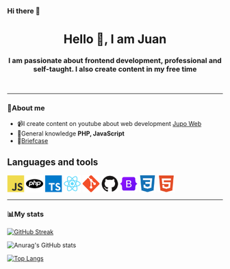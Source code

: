 ### Hi there 👋

<!--
**porras20/porras20** is a ✨ _special_ ✨ repository because its `README.md` (this file) appears on your GitHub profile.

Here are some ideas to get you started:

- 🔭 I’m currently working on ...
- 🌱 I’m currently learning ...
- 👯 I’m looking to collaborate on ...
- 🤔 I’m looking for help with ...
- 💬 Ask me about ...
- 📫 How to reach me: ...
- 😄 Pronouns: ...
- ⚡ Fun fact: ...
-->
<div id="header" align="center">
    <h1>Hello 👋, I am Juan</h1>
    <h3 align="center">I am passionate about frontend development, professional and self-taught. I also create content in my free time
    </h3>
</div>

<div id="badges" align="center">
    <a href="https://www.youtube.com/channel/UCcjZopI_Z7ZSl8molQOZbUA">
        <img src="https://img.shields.io/youtube/channel/subscribers/UCcjZopI_Z7ZSl8molQOZbUA?label=Channel&style=social" alt="">
    </a>
</div>

---
### 🤵About me
- 📹I create content on youtube about web development [Jupo Web](https://www.youtube.com/channel/UCcjZopI_Z7ZSl8molQOZbUA)
- 📗General knowledge **PHP, JavaScript**
- 💼[Briefcase](https://portafoliojuanjose.netlify.app/)

<div align="left">
    <h2>Languages ​​and tools</h2>
    <div>
        <img src="https://github.com/devicons/devicon/blob/master/icons/javascript/javascript-original.svg" alt="" width="40" height="40">
        <img src="https://github.com/devicons/devicon/blob/master/icons/php/php-plain.svg" alt="" width="40" height="40">
        <img src="https://github.com/devicons/devicon/blob/master/icons/typescript/typescript-plain.svg" alt="" width="40" height="40">
        <img src="https://github.com/devicons/devicon/blob/master/icons/react/react-original.svg" alt="" width="40" height="40">
        <img src="https://github.com/devicons/devicon/blob/master/icons/git/git-original.svg" alt="" width="40" height="40">
        <img src="https://github.com/devicons/devicon/blob/master/icons/github/github-original.svg" alt="" width="40" height="40">
        <img src="https://github.com/devicons/devicon/blob/master/icons/bootstrap/bootstrap-original.svg" alt="" width="40" height="40">
        <img src="https://github.com/devicons/devicon/blob/master/icons/css3/css3-plain.svg" alt="" width="40" height="40">
        <img src="https://github.com/devicons/devicon/blob/master/icons/html5/html5-plain.svg" alt="" width="40" height="40">
    </div>
</div>

---
### 📊My stats
[![GitHub Streak](http://github-readme-streak-stats.herokuapp.com?user=porras20&theme=highcontrast&hide_border=true&border_radius=4.7&mode=weekly)](https://git.io/streak-stats)

![Anurag's GitHub stats](https://github-readme-stats.vercel.app/api?username=porras20&show_icons=true&theme=tokyonight)

[![Top Langs](https://github-readme-stats.vercel.app/api/top-langs/?username=porras20&layout=compact)](https://github.com/anuraghazra/github-readme-stats)


